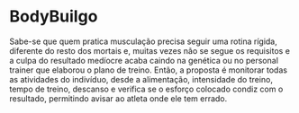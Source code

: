 # BodyBuilgo
Sabe-se que quem pratica musculação precisa seguir uma rotina rígida, diferente do resto dos mortais e, muitas vezes não se segue os requisitos e a culpa do resultado medíocre acaba caindo na genética ou no personal trainer que elaborou o plano de treino. Então, a proposta é monitorar todas as atividades do indivíduo, desde a alimentação, intensidade do treino, tempo de treino, descanso e verifica se o esforço colocado condiz com o resultado, permitindo avisar ao atleta onde ele tem errado.
